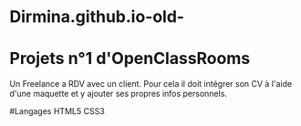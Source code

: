 # Dirmina.github.io-old-

# Projets n°1 d'OpenClassRooms
  Un Freelance a RDV avec un client. Pour cela il doit intégrer son CV à l'aide d'une maquette et y ajouter ses propres infos personnels.

#Langages
 HTML5
 CSS3
